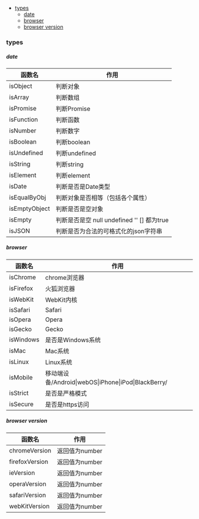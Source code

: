 <!-- START doctoc generated TOC please keep comment here to allow auto update -->
<!-- DON'T EDIT THIS SECTION, INSTEAD RE-RUN doctoc TO UPDATE -->

- [types](#types)
    - [date](#date)
    - [browser](#browser)
    - [browser version](#browser-version)

<!-- END doctoc generated TOC please keep comment here to allow auto update -->

### types

##### date

| 函数名        | 作用                                       |
| ------------- | ------------------------------------------ |
| isObject      | 判断对象                                   |
| isArray       | 判断数组                                   |
| isPromise     | 判断Promise                                |
| isFunction    | 判断函数                                   |
| isNumber      | 判断数字                                   |
| isBoolean     | 判断boolean                                |
| isUndefined   | 判断undefined                              |
| isString      | 判断string                                 |
| isElement     | 判断element                                |
| isDate        | 判断是否是Date类型                         |
| isEqualByObj  | 判断对象是否相等（包括各个属性）           |
| isEmptyObject | 判断是否是空对象                           |
| isEmpty       | 判断是否是空 null undefined '' [] 都为true |
| isJSON        | 判断是否为合法的可格式化的json字符串       |

##### browser

| 函数名    | 作用                                                 |
| --------- | ---------------------------------------------------- |
| isChrome  | chrome浏览器                                         |
| isFirefox | 火狐浏览器                                           |
| isWebKit  | WebKit内核                                           |
| isSafari  | Safari                                               |
| isOpera   | Opera                                                |
| isGecko   | Gecko                                                |
| isWindows | 是否是Windows系统                                    |
| isMac     | Mac系统                                              |
| isLinux   | Linux系统                                            |
| isMobile  | 移动端设备/Android\|webOS\|iPhone\|iPod\|BlackBerry/ |
| isStrict  | 是否是严格模式                                       |
| isSecure  | 是否是https访问                                      |

##### browser version

| 函数名         | 作用           |
| -------------- | -------------- |
| chromeVersion  | 返回值为number |
| firefoxVersion | 返回值为number |
| ieVersion      | 返回值为number |
| operaVersion   | 返回值为number |
| safariVersion  | 返回值为number |
| webKitVersion  | 返回值为number |
